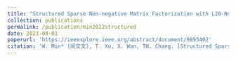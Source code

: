 ```yaml
---
title: "Structured Sparse Non-negative Matrix Factorization with L20-Norm"
collection: publications
permalink: /publication/min2022structured
date: 2023-08-01
paperurl: 'https://ieeexplore.ieee.org/abstract/document/9893402'
citation: 'W. Min* (闵文文), T. Xu, X. Wan, TH. Chang. [Structured Sparse Non-negative Matrix Factorization with L20-Norm](https://ieeexplore.ieee.org/abstract/document/9893402) . IEEE Transactions on Knowledge and Data Engineering, 35(8):8584-8595, 2023 (中国计算机学会推荐A刊)'
---
```


